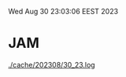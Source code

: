 Wed Aug 30 23:03:06 EEST 2023
# JAM
<a href='./cache/202308/30_23.log'>./cache/202308/30_23.log</a>
